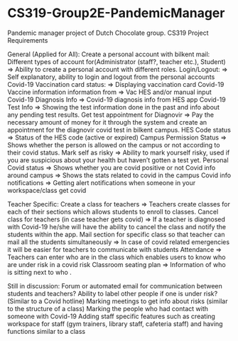 # CS319-Group2E-PandemicManager
Pandemic manager project of Dutch Chocolate group.
CS319 Project Requirements 

General (Applied for All):
Create a personal account with bilkent mail: Different types of account for(Administrator (staff?, teacher etc.), Student)
⇒ Ability to create a personal account with different roles.
Login/Logout:
⇒ Self explanatory, ability to login and logout from the personal accounts
Covid-19 Vaccination card status:
⇒ Displaying vaccination card
Covid-19 Vaccine information information from
⇒ Vac HES and/or manual input
Covid-19 Diagnosis Info
⇒ Covid-19 diagnosis info from HES app
Covid-19 Test Info
⇒ Showing the test information done in the past and info about any pending test results.
Get test appointment for Diagnovir 
⇒ Pay the necessary amount of money for it through the system and create an appointment for the diagnovir covid test in bilkent campus.
HES Code status
⇒ Status of the HES code (active or expired)
Campus Permission Status
⇒ Shows whether the person is allowed on the campus or not according to their covid status.
Mark self as risky
⇒ Ability to mark yourself risky, used if you are suspicious about your health but haven’t gotten a test yet.
Personal Covid status
⇒ Shows whether you are covid positive or not
Covid info around campus
⇒ Shows the stats related to covid in the campus
Covid info notifications
⇒ Getting alert notifications when someone in your workspace/class get covid

Teacher Specific: 
Create a class for teachers
⇒ Teachers create classes for each of their sections which allows students to enroll to classes.
Cancel class for teachers (in case teacher gets covid)
⇒ If a teacher is diagnosed with Covid-19 he/she will have the ability to cancel the class and notify the students within the app. 
Mail section for specific class so that teacher can mail all the students simultaneously
⇒ In case of covid related emergencies it will be easier for teachers to communicate with students
Attendance
⇒ Teachers can enter who are in the class which enables users to know who are under risk in a covid risk
Classroom seating plan
⇒ Information of who is sitting next to who .

Still in discussion:
Forum or automated email for communication between students and teachers?
Ability to label other people if one is under risk? (Similar to a Covid hotline)
Marking meetings to get info about risks (similar to the structure of a class)
Marking the people who had contact with someone with Covid-19 
Adding staff specific features such as creating workspace for staff (gym trainers, library staff, cafeteria staff) and having functions similar to a class



